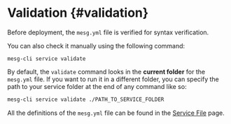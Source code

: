 # Validation {#validation}

Before deployment, the `mesg.yml` file is verified for syntax verification.

You can also check it manually using the following command:

```
mesg-cli service validate
```

By default, the `validate` command looks in the **current folder** for the `mesg.yml` file. If you want to run it in a different folder, you can specify the path to your service folder at the end of any command like so:

```bash
mesg-cli service validate ./PATH_TO_SERVICE_FOLDER
```



All the definitions of the `mesg.yml` file can be found in the [Service File](/./service/configuration.md) page.

